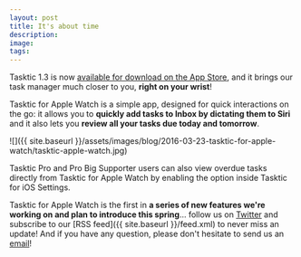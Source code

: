```yaml
---
layout: post
title: It's about time
description:
image: 
tags:
---
```

Tasktic 1.3 is now [available for download on the App Store](https://geo.itunes.apple.com/us/app/tasktic-manage-your-tasks/id1036139076?mt=8&at=1000l3L9&ct=website), and it brings our task manager much closer to you, **right on your wrist**!

Tasktic for Apple Watch is a simple app, designed for quick interactions on the go: it allows you to **quickly add tasks to Inbox by dictating them to Siri** and it also lets you **review all your tasks due today and tomorrow**.

![]({{ site.baseurl }}/assets/images/blog/2016-03-23-tasktic-for-apple-watch/tasktic-apple-watch.jpg)

Tasktic Pro and Pro Big Supporter users can also view overdue tasks directly from Tasktic for Apple Watch by enabling the option inside Tasktic for iOS Settings.

Tasktic for Apple Watch is the first in **a series of new features we're working on and plan to introduce this spring**... follow us on [Twitter](https://twitter.com/taskticapp) and subscribe to our [RSS feed]({{ site.baseurl }}/feed.xml) to never miss an update! And if you have any question, please don't hesitate to send us an [email](http://tasktic@cdf1982.com/)!